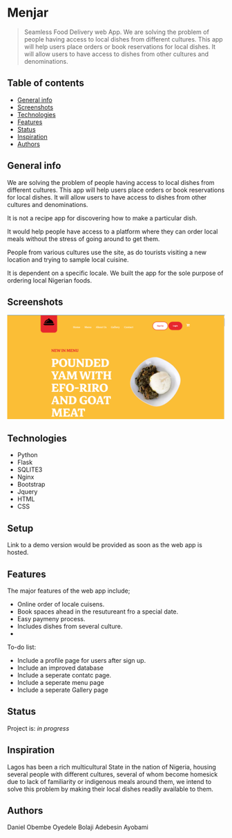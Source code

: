 # Menjar
> Seamless Food Delivery web App. 
> We are solving the problem of people having access to local dishes from different cultures. This app will help users place orders or book reservations for local dishes. It will allow users to have access to dishes from other cultures and denominations.


## Table of contents
* [General info](#general-info)
* [Screenshots](#screenshots)
* [Technologies](#technologies)
* [Features](#features)
* [Status](#status)
* [Inspiration](#inspiration)
* [Authors](#authors)

## General info
We are solving the problem of people having access to local dishes from different cultures. This app will help users place orders or book reservations for local dishes. It will allow users to have access to dishes from other cultures and denominations.

It is not a recipe app for discovering how to make a particular dish.

It would help people have access to a platform where they can order local meals without the stress of going around to get them.

People from various cultures use the site, as do tourists visiting a new location and trying to sample local cuisine.

It is dependent on a specific locale. We built the app for the sole purpose of ordering local Nigerian foods.


## Screenshots
![Example screenshot](./img/menjar_screenshot-1.png)

## Technologies
* Python
* Flask
* SQLITE3
* Nginx
* Bootstrap
* Jquery
* HTML
* CSS


## Setup
Link to a demo version would be provided as soon as the web app is hosted.

## Features
The major features of the web app include;
* Online order of locale cuisens.
* Book spaces ahead in the resutureant fro a special date.
* Easy paymeny process.
* Includes dishes from several culture.
* 

To-do list:
* Include a profile page for users after sign up.
* Include an improved database
* Include a seperate contatc page.
* Include a seperate menu page
* Include a seperate Gallery page

## Status
Project is: _in progress_

## Inspiration
Lagos has been a rich multicultural State in the nation of Nigeria, housing several people with different cultures, several of whom become homesick due to lack of familiarity or indigenous meals around them, we intend to solve this problem by making their local dishes readily available to them.

## Authors
Daniel Obembe
Oyedele Bolaji
Adebesin Ayobami
